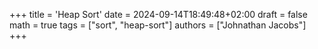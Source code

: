 +++
title = 'Heap Sort'
date = 2024-09-14T18:49:48+02:00
draft = false
math = true
tags = ["sort", "heap-sort"]
authors = ["Johnathan Jacobs"]
+++
